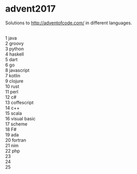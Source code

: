 # advent2017

Solutions to http://adventofcode.com/ in different languages.<br><br>

1 java<br>
2 groovy<br>
3 python<br>
4 haskell<br>
5 dart<br>
6 go<br>
8 javascript<br>
7 kotlin<br>
9 clojure<br>
10 rust<br>
11 perl<br>
12 c#<br>
13 coffescript<br>
14 c++<br>
15 scala<br>
16 visual basic<br>
17 scheme<br>
18 F#<br>
19 ada<br>
20 fortran<br>
21 nim<br>
22 php<br>
23 <br>
24 <br>
25 <br>
